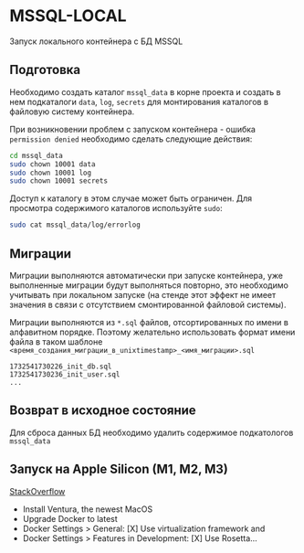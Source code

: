 # MSSQL-LOCAL

Запуск локального контейнера с БД MSSQL

## Подготовка

Необходимо создать каталог `mssql_data` в корне проекта и создать в нем подкаталоги `data`, `log`, `secrets` для монтирования каталогов в файловую систему контейнера.

При возникновении проблем с запуском контейнера - ошибка `permission denied` необходимо сделать следующие действия:

````bash
cd mssql_data
sudo chown 10001 data
sudo chown 10001 log
sudo chown 10001 secrets
````

Доступ к каталогу в этом случае может быть ограничен. Для просмотра содержимого каталогов используйте `sudo`:

````bash
sudo cat mssql_data/log/errorlog
````

## Миграции

Миграции выполняются автоматически при запуске контейнера, уже выполненные миграции будут выполняться повторно, это необходимо учитывать при локальном запуске (на стенде этот эффект не имеет значения в связи с отсутствием смонтированной файловой системы).

Миграции выполняются из `*.sql` файлов, отсортированных по имени в алфавитном порядке. Поэтому желательно использовать формат имени файла в таком шаблоне `<время_создания_миграции_в_unixtimestamp>_<имя_миграции>.sql`

```
1732541730226_init_db.sql
1732541730236_init_user.sql
...
```

## Возврат в исходное состояние

Для сброса данных БД необходимо удалить содержимое подкатологов `mssql_data`


## Запуск на Apple Silicon (M1, M2, M3)

[StackOverflow](https://stackoverflow.com/questions/73937152/sql-server-not-running-inside-docker-in-m1-processor)

* Install Ventura, the newest MacOS
* Upgrade Docker to latest
* Docker Settings > General: [X] Use virtualization framework and
* Docker Settings > Features in Development: [X] Use Rosetta...